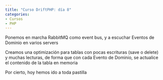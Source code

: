 ```yaml
---
title: "Curso DriftPHP: día 8"
categories:
- Cursos
- PHP
---
```


Ponemos en marcha RabbitMQ como event bus, y a escuchar Eventos de Dominio
en varios servers

Creamos una optimización para tablas con pocas escrituras (save o delete) y muchas
lecturas, de forma que con cada Evento de Dominio, se actualice el contenido de
la tabla en memoria

Por cierto, hoy hemos ido a toda pastilla

<!-- more ->

## Notas tomadas

Para que un event bus sea asíncrono, algunas arquitecturas como Symfony, lo que
hacen es poner un middleware en el bus, que coge los eventos y los mete en una
cola de RabbitMQ. Luego, hay un consumer que saca de la cola y la vuelve a meter
al bus. Pero el middleware tiene que meter algo para que los eventos no estén 
dando vueltas como tontos

Lo que hace Drift, es tener dos buses, el event bus, cuyos eventos se meten
en RabbitMQ, y el *inline event bus*, donde el consumer de la cola mete los 
eventos al otro bus

    event -> middleware -> rabbit -> consumer -> inline event bus

Añadimos la dependencia en `composer.json`: `drift/amqp-bundle`

En `bundles.php` no hace falta hacer nada, es el event bus el que lo monta

En `services.yml`

```
event_bus:
    exchanges:
        <nombre-de-mi-exchange>: <nombre-del-exchange-en-rabbit>
    router:
        _all: <nombre-de-mi-exchange>
    async_pass_through: true
    async_adapter:
        amqp:
            host: 172.168.1.143
```

`async_pass_through` significa que si queremos que el evento que se meta en el
event bus, además de meterse en la cola RabbitMQ, siga hacia adelante, pase
hacia adelante, para consumirse en ese momento en el servidor internamente
(pass through)

Si no queremos que se consuma internamente, pondremos `false`

Ahora, hay que configurar los exchanges en RabbitMQ

Vamos a `http://localhost:15672`, la consola de RabbitMQ, entramos con `guest`/`guest`

Vamos a Exchanges, y creamos uno, que se llame `events_amqp` (como le hayamos
puesto en `services.yml`). Tiene que ser de tipo `fanout`, para que los eventos
se envíen a todos los que estén conectados al exchange

Al arrancar el server, podemos indicar por parámetros al arrancarlo, que escuche
de un exchange, de una cola

```
php vendor/bin/server watch 0.0.0.0:8000 --exchange=my-exchange
```

`my-exchange` es el nombre que le hemos dado en `services.yml`, no el nombre
del exchange en RabbitMQ

Con `--help` tenemos todos los parámetros que podemos pasar al server

Así, podemos arrancar varios server escuchando de ese exchange. De esta forma,
la petición la recibe un server, que emite el evento, pero el evento lo reciben
y consumen todos los servers

### Mantener sincronizada la tabla en memoria

Lo que  vamos a hacer ahora es tener una copia de nuestra tabla en memoria

Así, si recibimos un evento de que los usuarios han cambiado, lo que tenemos
que hacer es recargar toda la lista

Esto es un nuevo repositorio prácticamente. Ese repositorio, usará DBAL para
los métodos que modifican usuarios (put y delete) y usará `InMemoryUserRepository`
para los get

Nuestro composed repository (que usa dos), habrá que ponerlo en `services.yml` para
que lo inyecte en el command handler

El composed repository usa los dos por separado, pero... ¿cómo se sincronizan?,
¿cómo actualiza los datos el in-memory cuando es cambiado en el persistente
(el repositorio con la conexión DBAL)?

`ComposedUserRepository` es un `EventSubscriber`, y tiene que implementar el método
estático `getSubscribedEvents`, que tiene que devolver una estructura de datos así:

    return [
      UserWasCreated::class => [
        [ 'loadAllUsersToMemory', 0 ]
      ]
    ];

Por cada evento que tenemos que escuchar nos dice qué métodos públicos hay que
llamar y con qué prioridad (por ahora la prioridad es siempre `0`)

Ese `loadAllUsersToMemory` coge datos del repositorio persistente (DBAL) y los
mete en el in-memory. Necesitamos implementar métodos nuevos. Se parece a esto:

```
return $this
    ->persistent
    ->findAll()
    ->then(function (array $users) {
        $this
            ->memory
            ->loadFromArray($users);
        });
```

¿Qué pasa si arrancamos el server y ya había datos en la base de datos? Pues que
tenemos que escuchar el evento `preload` del server de DriftPHP para precargar
esos datos:

```
AsyncKernelEvents::PRELOAD => [
    [ 'loadAllUsersToMemory', 0 ]
]
```

### Dependencias en el Dominio

`ComposedUserRepository` usa dos repositorios, `InMemoryUserRepository` y
`DBALUserRepository`. Pero el DBAL es de infraestructura, no es de Dominio, por
lo que `ComposedUserRepository` no puede depender de él. 

Debemos añadir una interfaz en el Dominio, `PersistentUserRepository`, para que
Dominio no dependa de Infraestructura. `DBALUserRepository` implementará esa
interfaz. La interfaz simplemente heredará de `UserRepository`.

## Deberes

## Referencias
